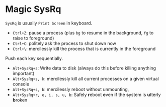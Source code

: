 # Magic SysRq



`SysRq` is usually `Print Screen` in keyboard.



- `Ctrl+Z`: pause a process (plus `bg` to resume in the background, `fg` to raise to foreground)
- `Ctrl+C`: politely ask the process to shut down now
- `Ctrl+\`: mercilessly kill the process that is currently in the foreground



Push each key sequentially.

- `Alt+SysRq+s`: Write data to disk (always do this before killing anything important)
- `Alt+SysRq+s, k`: mercilessly kill all current processes on a given virtual console
- `Alt+SysRq+s, b`: mercilessly reboot without unmounting,
- `Alt+SysRq+r, e, i, s, u, b`: Safely **r**eboot **e**ven **i**f the **s**ystem is **u**tterly **b**roken

